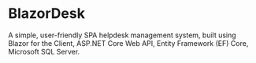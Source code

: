 # BlazorDesk
A simple, user-friendly SPA helpdesk management system, built using Blazor for the Client, ASP.NET Core Web API, Entity Framework (EF) Core, Microsoft SQL Server.
